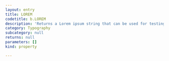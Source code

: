 ```yaml
---
layout: entry
title: LOREM
codetitle: b.LOREM
description: 'Returns a Lorem ipsum string that can be used for testing.'
category: Typography
subcategory: null
returns: null
parameters: []
kind: property

---
```

